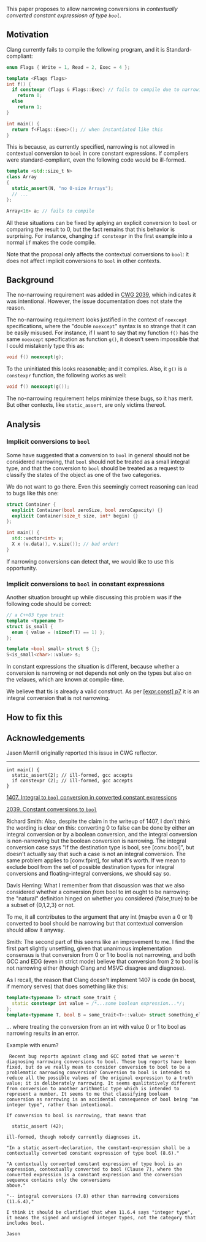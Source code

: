This paper proposes to allow narrowing conversions in *contextually converted constant expressiosn of type `bool`*. 

Motivation
----------

Clang currently fails to compile the following program, and it is Standard-compliant:

```c++
enum Flags { Write = 1, Read = 2, Exec = 4 };

template <Flags flags>
int f() {
  if constexpr (flags & Flags::Exec) // fails to compile due to narrowing
    return 0;
  else
    return 1;
}

int main() {
  return f<Flags::Exec>(); // when instantiated like this
}
```

This is because, as currently specified, narrowing is not allowed in contextual conversion to `bool` in
core constant expressions. If compilers were standard-compliant, even the following code would be ill-formed.

```c++
template <std::size_t N> 
class Array
{
  static_assert(N, "no 0-size Arrays");
  // ...
};

Array<16> a; // fails to compile 
```

All these situations can be fixed by aplying an explicit conversion to `bool` or comparing the result to 0, 
but the fact remains that this behavior is surprising. For instance, changing `if constexpr` in the first example into 
a normal `if` makes the code compile.

Note that the proposal only affects the contextual conversions to `bool`: it does not affect implicit conversions to `bool` in other contexts. 

Background
----------

The no-narrowing requirement was added in [CWG 2039](http://www.open-std.org/jtc1/sc22/wg21/docs/cwg_defects.html#2039), which indicates it was intentional. However, the issue documentation does not state the reason.

The no-narrowing requirement looks justified in the context of `noexcept` specifications, where the "double `noexcept`" syntax
is so strange that it can be easily misused. For instance, if I want to say that my function `f()` has the same `noexcept` specification as function `g()`, it doesn't seem impossible that I could mistakenly type this as:

```c++
void f() noexcept(g);
```

To the uninitiated this looks reasonable; and it compiles. Also, it `g()` is a `constexpr` function, the following works as well:

```c++
void f() noexcept(g());
```

The no-narrowing requirement helps minimize these bugs, so it has merit. But other contexts, like `static_assert`, are only victims thereof. 


Analysis
--------

### Implicit conversions to `bool`

Some have suggested that a conversion to `bool` in general should not be considered narrowing, that `bool` should not be treated as a small integral type, and that the conversion to `bool` should be treated as a request to classify the states of the object as one of the two categories.

We do not want to go there. Even this seemingly correct reasoning can lead to bugs like this one:

```c++
struct Container {
  explicit Container(bool zeroSize, bool zeroCapacity) {}
  explicit Container(size_t size, int* begin) {}
};

int main() {
  std::vector<int> v;
  X x (v.data(), v.size()); // bad order!
}
```

If narrowing conversions can detect that, we would like to use this opportunity.


### Implicit conversions to `bool` in constant expressions

Another situation brought up while discussing this problem was if the following code should be correct:

```c++
// a C++03 type trait
template <typename T>
struct is_small {
  enum { value = (sizeof(T) == 1) };
};

template <bool small> struct S {};
S<is_small<char>::value> s;
```

In constant expressions the situation is different, because whether a conversion is narrowing or not depends not only on the types but also on the velaues, which are known at compile-time.

We believe that tis is already a valid construct. As per [[expr.const] p7](http://eel.is/c++draft/expr.const#7) it is an integral conversion that is not narrowing.


How to fix this
---------------





Acknowledgements
---------------

Jason Merrill originally reported this issue in CWG reflector.


------------

```
int main() {
  static_assert(2); // ill-formed, gcc accepts
  if constexpr (2); // ill-formed, gcc accepts
}
```

[1407. Integral to `bool` conversion in converted constant expressions](http://www.open-std.org/jtc1/sc22/wg21/docs/cwg_closed.html#1407)

[2039. Constant conversions to `bool`](http://www.open-std.org/jtc1/sc22/wg21/docs/cwg_defects.html#2039)

Richard Smith: Also, despite the claim in the writeup of 1407,
I don't think the wording is clear on this: converting 0 to false can be done by either an integral conversion
or by a boolean conversion, and the integral conversion is non-narrowing but the boolean conversion is narrowing.
The integral conversion case says "If the destination type is bool, see [conv.bool]",
but doesn't actually say that such a case is not an integral conversion. The same problem applies to [conv.fpint],
for what it's worth. If we mean to exclude bool from the set of possible destination types for integral conversions
and floating-integral conversions, we should say so. 

Davis Herring: What I remember from that discussion was that we also considered whether a conversion _from_ bool
to int ought to be narrowing: the "natural" definition hinged on whether you considered {false,true} to be a subset
of {0,1,2,3} or not.

To me, it all contributes to the argument that any int (maybe even a 0 or 1) converted to bool should be narrowing
but that contextual conversion should allow it anyway. 

Smith:
The second part of this seems like an improvement to me. I find the first part slightly unsettling, given that unanimous implementation consensus is that conversion from 0 or 1 to bool is not narrowing, and both GCC and EDG (even in strict mode) believe that conversion from 2 to bool is not narrowing either (though Clang and MSVC disagree and diagnose).

As I recall, the reason that Clang doesn't implement 1407 is code (in boost, if memory serves) that does something like this:

```c++
template<typename T> struct some_trait {
  static constexpr int value = /*...some boolean expression...*/;
};
template<typename T, bool B = some_trait<T>::value> struct something_else {};
```

... where treating the conversion from an int with value 0 or 1 to bool as narrowing results in an error.

Example with enum?

```
 Recent bug reports against clang and GCC noted that we weren't
diagnosing narrowing conversions to bool. These bug reports have been
fixed, but do we really mean to consider conversion to bool to be a
problematic narrowing conversion? Conversion to bool is intended to
reduce all the possible values of the original expression to a truth
value; it is deliberately narrowing. It seems qualitatively different
from conversion to another arithmetic type which is intended to
represent a number. It seems to me that classifying boolean
conversion as narrowing is an accidental consequence of bool being "an
integer type", rather than intentional.

If conversion to bool is narrowing, that means that

  static_assert (42);

ill-formed, though nobody currently diagnoses it.

"In a static_assert-declaration, the constant-expression shall be a
contextually converted constant expression of type bool (8.6)."

"A contextually converted constant expression of type bool is an
expression, contextually converted to bool (Clause 7), where the
converted expression is a constant expression and the conversion
sequence contains only the conversions
above."

"-- integral conversions (7.8) other than narrowing conversions (11.6.4),"

I think it should be clarified that when 11.6.4 says "integer type",
it means the signed and unsigned integer types, not the category that
includes bool.

Jason 
```
